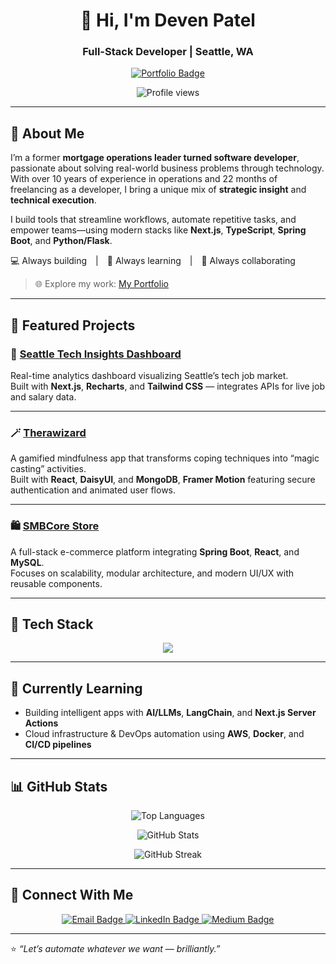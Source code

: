 <h1 align="center">👋 Hi, I'm Deven Patel</h1>
<h3 align="center">Full-Stack Developer | Seattle, WA</h3>

<p align="center">
  <a href="https://portfolio-app-sigma-swart-49.vercel.app/" target="_blank">
    <img src="https://img.shields.io/badge/🌐%20Visit%20My%20Portfolio-blue?style=for-the-badge" alt="Portfolio Badge" />
  </a>
</p>

<p align="center">
  <img src="https://komarev.com/ghpvc/?username=devenpatel19&label=Profile%20views&color=0e75b6&style=flat" alt="Profile views" />
</p>

---

## 🚀 About Me

I’m a former **mortgage operations leader turned software developer**, passionate about solving real-world business problems through technology.  
With over 10 years of experience in operations and 22 months of freelancing as a developer, I bring a unique mix of **strategic insight** and **technical execution**.  

I build tools that streamline workflows, automate repetitive tasks, and empower teams—using modern stacks like **Next.js**, **TypeScript**, **Spring Boot**, and **Python/Flask**.

💻 Always building | 🧠 Always learning | 🤝 Always collaborating  

> 🌐 Explore my work: [My Portfolio](https://portfolio-app-sigma-swart-49.vercel.app/)

---

## 📌 Featured Projects

### 🧭 [Seattle Tech Insights Dashboard](https://seattle-tech-dashboard-ziwd.vercel.app/)
Real-time analytics dashboard visualizing Seattle’s tech job market.  
Built with **Next.js**, **Recharts**, and **Tailwind CSS** — integrates APIs for live job and salary data.  

<!-- <p align="center">
  <img src="https://github.com/DevenPatel19/portfolio/blob/main/src/project-screenshots/dashboard.jpg" alt="Seattle Tech Dashboard" width="600"/>
</p> -->

---

### 🪄 [Therawizard](https://github.com/DevenPatel19/therawizard)
A gamified mindfulness app that transforms coping techniques into “magic casting” activities.  
Built with **React**, **DaisyUI**, and **MongoDB**, **Framer Motion** featuring secure authentication and animated user flows.

---

### 🛍️ [SMBCore Store](https://github.com/DevenPatel19/store)
A full-stack e-commerce platform integrating **Spring Boot**, **React**, and **MySQL**.  
Focuses on scalability, modular architecture, and modern UI/UX with reusable components.

---

## 🧠 Tech Stack

<p align="center">
  <img src="https://skillicons.dev/icons?i=nextjs,react,typescript,tailwind,python,flask,java,spring,js,html,css,nodejs,express,mongodb,mysql,aws,docker,git,figma,postman&perline=10" />
</p>

---

## 🌱 Currently Learning

- Building intelligent apps with **AI/LLMs**, **LangChain**, and **Next.js Server Actions**  
- Cloud infrastructure & DevOps automation using **AWS**, **Docker**, and **CI/CD pipelines**

---

## 📊 GitHub Stats

<p align="center">
  <img src="https://github-readme-stats.vercel.app/api/top-langs?username=devenpatel19&show_icons=true&locale=en&layout=compact&theme=default" alt="Top Languages" />
</p>

<p align="center">
  <img src="https://github-readme-stats.vercel.app/api?username=devenpatel19&show_icons=true&locale=en&theme=default" alt="GitHub Stats" />
</p>

<p align="center">
  <img src="https://github-readme-streak-stats.herokuapp.com/?user=devenpatel19&theme=default" alt="GitHub Streak" />
</p>

---

## 🤝 Connect With Me

<p align="center">
  <a href="mailto:deven.h.j.patel@gmail.com">
    <img src="https://img.shields.io/badge/Email-Contact%20Me-blue?style=for-the-badge&logo=gmail" alt="Email Badge" />
  </a>
  <a href="https://www.linkedin.com/in/devenhjpatel/">
    <img src="https://img.shields.io/badge/LinkedIn-Connect-blue?style=for-the-badge&logo=linkedin" alt="LinkedIn Badge" />
  </a>
  <a href="https://medium.com/@deven.h.j.patel">
    <img src="https://img.shields.io/badge/Medium-Read%20My%20Articles-black?style=for-the-badge&logo=medium" alt="Medium Badge" />
  </a>
</p>

---

⭐️ *“Let’s automate whatever we want — brilliantly.”*
